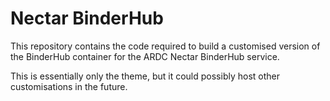 # Nectar BinderHub

This repository contains the code required to build a customised
version of the BinderHub container for the ARDC Nectar BinderHub service.

This is essentially only the theme, but it could possibly host other
customisations in the future.
